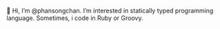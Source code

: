 👋 Hi, I’m @phansongchan.
I’m interested in statically typed programming language. Sometimes, i code in Ruby or Groovy.
